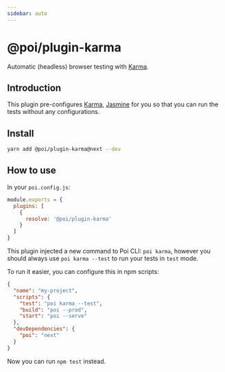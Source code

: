 ```yaml
---
sidebar: auto
---
```


# @poi/plugin-karma

Automatic (headless) browser testing with [Karma](https://karma-runner.github.io/latest/index.html).

## Introduction

This plugin pre-configures [Karma](https://karma-runner.github.io/), [Jasmine](https://jasmine.github.io/) for you so that you can run the tests without any configurations.

## Install

```bash
yarn add @poi/plugin-karma@next --dev
```

## How to use

In your `poi.config.js`:

```js
module.exports = {
  plugins: [
    {
      resolve: '@poi/plugin-karma'
    }
  ]
}
```

This plugin injected a new command to Poi CLI: `poi karma`, however you should always use `poi karma --test` to run your tests in `test` mode.

To run it easier, you can configure this in npm scripts:

```json
{
  "name": "my-project",
  "scripts": {
    "test": "poi karma --test",
    "build": "poi --prod",
    "start": "poi --serve"
  },
  "devDependencies": {
    "poi": "next"
  }
}
```

Now you can run `npm test` instead.
